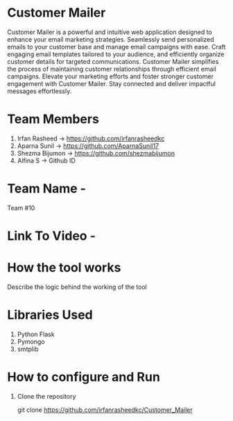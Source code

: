 # Customer Mailer
Customer Mailer is a powerful and intuitive web application designed to enhance your email marketing strategies. Seamlessly send personalized emails to your customer base and manage email campaigns with ease. Craft engaging email templates tailored to your audience, and efficiently organize customer details for targeted communications. Customer Mailer simplifies the process of maintaining customer relationships through efficient email campaigns. Elevate your marketing efforts and foster stronger customer engagement with Customer Mailer. Stay connected and deliver impactful messages effortlessly.

# Team Members
1) Irfan Rasheed    ->  https://github.com/irfanrasheedkc
2) Aparna Sunil    ->  https://github.com/AparnaSunil17
3) Shezma Bijumon    ->  https://github.com/shezmabijumon
4) Alfina S    ->  Github ID

# Team Name - 
Team #10

# Link To Video - 

# How the tool works
Describe the logic behind the working of the tool

# Libraries Used
1) Python Flask
2) Pymongo
3) smtplib

# How to configure and Run
1. Clone the repository
    
    git clone https://github.com/irfanrasheedkc/Customer_Mailer